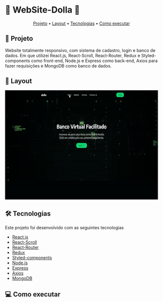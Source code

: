 # :money_with_wings: WebSite-Dolla :money_with_wings:	

<p align="center">
  <a href="#Projeto">Projeto</a> •
  <a href="#Layout">Layout</a> •
  <a href="#Tecnologias">Tecnologias</a> •
  <a href="#Como-executar">Como executar</a>
</p>

## :page_facing_up: Projeto
Website totalmente responsivo, com sistema de cadastro, login e banco de dados. Em que utilizei React.js, React-Scroll, React-Router, Redux e Styled-components como front-end, Node.js e Express como back-end, Axios para fazer requisições e MongoDB como banco de dados.

## :art: Layout
<div align="center">
  <img height="360" src="client/public/to_Readme/site_gif.gif" />
</div>

## :hammer_and_wrench: Tecnologias
Este projeto foi desenvolvido com as seguintes tecnologias

- [React.js](https://reactjs.org)
- [React-Scroll](https://www.npmjs.com/package/react-scroll)
- [React-Router](https://reactrouter.com)
- [Redux](https://redux.js.org)
- [Styled-components](https://styled-components.com)
- [Node.js](https://nodejs.org/en/)
- [Express](https://expressjs.com)
- [Axios](https://axios-http.com)
- [MongoDB](https://www.mongodb.com)

## :computer: Como executar
